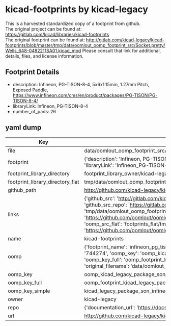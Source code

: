 # kicad-footprints by kicad-legacy  
This is a harvested standardized copy of a footprint from github.  
The original project can be found at:  
https://gitlab.com/kicad/libraries/kicad-footprints  
The original footprint can be found at:
http://gitlab.com/kicad-legacy/kicad-footprints/blob/master/tmp/data/oomlout_oomp_footprint_src/Socket.pretty/Wells_648-0482211SA01.kicad_mod
Please consult that link for additional, details, files, and license information.  
## Footprint Details
* description: Infineon, PG-TISON-8-4, 5x6x1.15mm, 1.27mm Pitch, Exposed Paddle, https://www.infineon.com/cms/en/product/packages/PG-TISON/PG-TISON-8-4/  
* libraryLink: Infineon_PG-TISON-8-4  
* number_of_pads: 26  
## yaml dump  
| Key | Value |  
| --- | --- |  
| file | data/oomlout_oomp_footprint_src/kicad-footprints/Package_SON.pretty/Infineon_PG-TISON-8-4.kicad_mod |  
| footprint | {'description': 'Infineon, PG-TISON-8-4, 5x6x1.15mm, 1.27mm Pitch, Exposed Paddle, https://www.infineon.com/cms/en/product/packages/PG-TISON/PG-TISON-8-4/', 'libraryLink': 'Infineon_PG-TISON-8-4', 'number_of_pads': 26} |  
| footprint_library_directory | footprint_library_owner/kicad-legacy_kicad-footprints |  
| footprint_library_directory_flat | tmp/data/oomlout_oomp_footprint_src/footprints_flat/kicad_legacy_package_son_infineon_pg_tison_8_4/working |  
| github_path | http://github.com/kicad-legacy/kicad-footprints/blob/master/tmp/data/oomlout_oomp_footprint_src/Package_SON.pretty/Infineon_PG-TISON-8-4.kicad_mod |  
| links | {'github_src': 'http://gitlab.com/kicad-legacy/kicad-footprints/blob/master/tmp/data/oomlout_oomp_footprint_src/Socket.pretty/Wells_648-0482211SA01.kicad_mod', 'github_src_repo': 'https://gitlab.com/kicad/libraries/kicad-footprints', 'oomp_bot': 'tmp/data/oomlout_oomp_footprint_src/footprints/kicad_legacy_package_son_infineon_pg_tison_8_4/working', 'oomp_bot_github': 'https://github.com/oomlout/oomlout_oomp_footprint_bot/tree/main/tmp/data/oomlout_oomp_footprint_src/footprints/kicad_legacy_package_son_infineon_pg_tison_8_4/working', 'oomp_src_flat': 'footprints_flat/tmp/data/oomlout_oomp_footprint_src/footprints_flat/kicad_legacy_package_son_infineon_pg_tison_8_4/working', 'oomp_src_flat_github': 'https://github.com/oomlout/oomlout_oomp_footprint_src/tree/main/tmp/data/oomlout_oomp_footprint_src/footprints_flat/kicad_legacy_package_son_infineon_pg_tison_8_4/working'} |  
| name | kicad-footprints |  
| oomp | {'footprint_name': 'infineon_pg_tison_8_4', 'library_name': 'package_son', 'md5': '7442745e8db2e9527b0d072e4ff7e724', 'md5_10': '7442745e8d', 'md5_5': '74427', 'md5_6': '744274', 'oomp_key': 'oomp_kicad_legacy_package_son_infineon_pg_tison_8_4', 'oomp_key_extra': 'oomp_footprint_kicad_legacy_package_son_infineon_pg_tison_8_4', 'oomp_key_full': 'oomp_footprint_kicad_legacy_package_son_infineon_pg_tison_8_4_744274', 'oomp_key_simple': 'kicad_legacy_package_son_infineon_pg_tison_8_4', 'original_filename': 'data/oomlout_oomp_footprint_src/kicad-footprints/Package_SON.pretty/Infineon_PG-TISON-8-4.kicad_mod', 'owner_name': 'kicad_legacy'} |  
| oomp_key | oomp_kicad_legacy_package_son_infineon_pg_tison_8_4 |  
| oomp_key_full | oomp_footprint_kicad_legacy_package_son_infineon_pg_tison_8_4 |  
| oomp_key_simple | kicad_legacy_package_son_infineon_pg_tison_8_4 |  
| owner | kicad-legacy |  
| repo | {'documentation_url': 'https://docs.github.com/rest/repos/repos#get-a-repository', 'message': 'Not Found'} |  
| url | http://github.com/kicad-legacy/kicad-footprints |  

